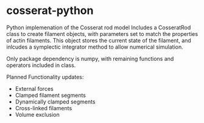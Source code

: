 # cosserat-python
Python implemenation of the Cosserat rod model
Includes a CosseratRod class to create filament objects, with parameters set to match the properties of actin filaments. This object stores the current state of the filament, and inlcudes a symplectic integrator method to allow numerical simulation. 

Only package dependency is numpy, with remaining functions and operators included in class.

Planned Functionality updates:
- External forces
- Clamped filament segments
- Dynamically clamped segments
- Cross-linked filaments
- Volume exclusion
